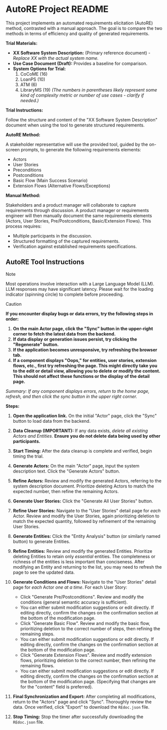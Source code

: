 # AutoRE Project README

This project implements an automated requirements elicitation (AutoRE) method, contrasted with a manual approach.  The goal is to compare the two methods in terms of efficiency and quality of generated requirements.

**Trial Materials:**

*   **XX Software System Description:** (Primary reference document) - *Replace XX with the actual system name.*
*   **Use Case Document (Draft):**  Provides a baseline for comparison.
*   **System Options for Trial:**
    1.  CoCoME (16)
    2.  LoanPS (10)
    3.  ATM (6)
    4.  LibraryMS (19)  *(The numbers in parentheses likely represent some kind of complexity metric or number of use cases - clarify if needed.)*

**Trial Instructions:**

Follow the structure and content of the "XX Software System Description" document when using the tool to generate structured requirements.

**AutoRE Method:**

A stakeholder representative will use the provided tool, guided by the on-screen prompts, to generate the following requirements elements:

*   Actors
*   User Stories
*   Preconditions
*   Postconditions
*   Basic Flow (Main Success Scenario)
*   Extension Flows (Alternative Flows/Exceptions)

**Manual Method:**

Stakeholders and a product manager will collaborate to capture requirements through discussion.  A product manager or requirements engineer will then manually document the same requirements elements (Actors, User Stories, Pre/Postconditions, Basic/Extension Flows).  This process requires:

*   Multiple participants in the discussion.
*   Structured formatting of the captured requirements.
*   Verification against established requirements specifications.

## AutoRE Tool Instructions

> [!NOTE]
> Most operations involve interaction with a Large Language Model (LLM).  LLM responses may have significant latency.  Please wait for the loading indicator (spinning circle) to complete before proceeding.

> [!CAUTION]
> **If you encounter display bugs or data errors, try the following steps in order:**
>
> 1.  **On the main Actor page, click the "Sync" button in the upper-right corner to fetch the latest data from the backend.**
> 2.  **If data display or generation issues persist, try clicking the "Regenerate" button.**
> 3.  **If the application becomes unresponsive, try refreshing the browser tab.**
> 4.  **If a component displays "Oops," for entities, user stories, extension flows, etc., first try refreshing the page. This might directly take you to the edit or detail view, allowing you to delete or modify the content. This should not affect these functions or the display of the detail page.**
>
> _Summary: If any component displays errors, return to the home page, refresh, and then click the sync button in the upper right corner._

**Steps:**

1.  **Open the application link.**  On the initial "Actor" page, click the "Sync" button to load data from the backend.

2.  **Data Cleanup (IMPORTANT):** If any data exists, *delete all existing Actors and Entities*.  **Ensure you do not delete data being used by other participants.**

3.  **Start Timing:** After the data cleanup is complete and verified, begin timing the trial.

4.  **Generate Actors:** On the main "Actor" page, input the system description text. Click the "Generate Actors" button.

5.  **Refine Actors:**  Review and modify the generated Actors, referring to the system description document.  Prioritize deleting Actors to match the expected number, then refine the remaining Actors.

6.  **Generate User Stories:** Click the "Generate All User Stories" button.

7.  **Refine User Stories:** Navigate to the "User Stories" detail page for *each* Actor.  Review and modify the User Stories, again prioritizing deletion to match the expected quantity, followed by refinement of the remaining User Stories.

8.  **Generate Entities:** Click the "Entity Analysis" button (or similarly named button) to generate Entities.

9.  **Refine Entities:** Review and modify the generated Entities. Prioritize deleting Entities to retain only *essential* entities.  The completeness or richness of the entities is less important than conciseness.  After modifying an Entity and returning to the list, you may need to refresh the page to see the updated data.

10. **Generate Conditions and Flows:** Navigate to the "User Stories" detail page for *each* Actor *one at a time*.  For each User Story:

    *   Click "Generate Pre/Postconditions".  Review and modify the conditions (general semantic accuracy is sufficient).
    *   You can either submit modification suggestions or edit directly.  If editing directly, confirm the changes on the confirmation section at the bottom of the modification page.
    *   Click "Generate Basic Flow".  Review and modify the basic flow, prioritizing deletion to the correct number of steps, then refining the remaining steps.
    *   You can either submit modification suggestions or edit directly. If editing directly, confirm the changes on the confirmation section at the bottom of the modification page.
    *   Click "Generate Extension Flows". Review and modify extension flows, prioritizing deletion to the correct number, then refining the remaining flows.
    *   You can either submit modification suggestions or edit directly. If editing directly, confirm the changes on the confirmation section at the bottom of the modification page. (Specifying that changes are for the "content" field is preferred).

11. **Final Synchronization and Export:** After completing all modifications, return to the "Actors" page and click "Sync".  Thoroughly review the data.  Once verified, click "Export" to download the `REdoc.json` file.

12. **Stop Timing:** Stop the timer after successfully downloading the `REdoc.json` file.
